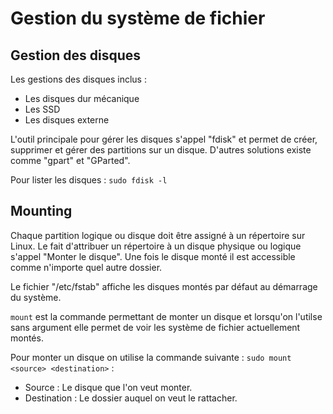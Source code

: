 # Gestion du système de fichier

## Gestion des disques

Les gestions des disques inclus :

* Les disques dur mécanique
* Les SSD
* Les disques externe 

L'outil principale pour gérer les disques s'appel "fdisk" et permet de créer, supprimer et gérer des partitions sur un disque. D'autres solutions existe comme "gpart" et "GParted".

Pour lister les disques : `sudo fdisk -l`

## Mounting

Chaque partition logique ou disque doit être assigné à un répertoire sur Linux. Le fait d'attribuer un répertoire à un disque physique ou logique s'appel "Monter le disque". Une fois le disque monté il est accessible comme n'importe quel autre dossier.

Le fichier "/etc/fstab" affiche les disques montés par défaut au démarrage du système.

`mount` est la commande permettant de monter un disque et lorsqu'on l'utilse sans argument elle permet de voir les système de fichier actuellement montés.

Pour monter un disque on utilise la commande suivante : `sudo mount <source> <destination>` :

* Source : Le disque que l'on veut monter.
* Destination : Le dossier auquel on veut le rattacher.

